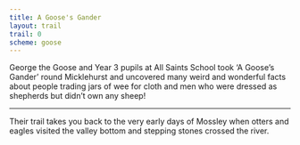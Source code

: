 ```yaml
---
title: A Goose's Gander
layout: trail
trail: 0
scheme: goose
---
```


George the Goose and Year 3 pupils at All Saints School took ‘A Goose’s Gander’ round Micklehurst and uncovered many weird and wonderful facts about people trading jars of wee for cloth and men who were dressed as shepherds but didn’t own any sheep!

---

Their trail takes you back to the very early days of Mossley when otters and eagles visited the valley bottom and stepping stones crossed the river.
